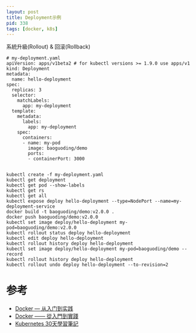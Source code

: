 ```yaml
---
layout: post
title: Deployment示例
pid: 338
tags: [docker, k8s]
---
```


系統升級(Rollout) & 回滚(Rollback)

```demo
# my-deployment.yaml
apiVersion: apps/v1beta2 # for kubectl versions >= 1.9.0 use apps/v1
kind: Deployment
metadata:
  name: hello-deployment
spec:
  replicas: 3
  selector:
    matchLabels:
      app: my-deployment
  template:
    metadata:
      labels:
        app: my-deployment
    spec:
      containers:
      - name: my-pod
        image: baoguoding/demo
        ports:
        - containerPort: 3000


kubectl create -f my-deployment.yaml
kubectl get deployment
kubectl get pod --show-labels
kubectl get rs
kubectl get all
kubectl expose deploy hello-deployment --type=NodePort --name=my-deployment-service
docker build -t baoguoding/demo:v2.0.0 .
docker push baoguoding/demo:v2.0.0
kubectl set image deploy/hello-deployment my-pod=baoguoding/demo:v2.0.0
kubectl rollout status deploy hello-deployment
kubectl edit deploy hello-deployment
kubectl rollout history deploy hello-deployment
kubectl set image deploy/hello-deployment my-pod=baoguoding/demo --record
kubectl rollout history deploy hello-deployment
kubectl rollout undo deploy hello-deployment --to-revision=2
```

# 参考

+ [Docker — 从入门到实践](https://github.com/yeasy/docker_practice/)
+ [Docker —— 從入門到實踐](https://philipzheng.gitbooks.io/docker_practice/content/)
+ [Kubernetes 30天學習筆記](https://github.com/zxcvbnius/k8s-30-day-sharing)